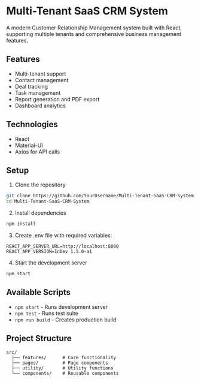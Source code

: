 # Multi-Tenant SaaS CRM System

A modern Customer Relationship Management system built with React, supporting multiple tenants and comprehensive business management features.

## Features
- Multi-tenant support
- Contact management
- Deal tracking
- Task management
- Report generation and PDF export
- Dashboard analytics

## Technologies
- React
- Material-UI
- Axios for API calls

## Setup
1. Clone the repository
```bash
git clone https://github.com/YourUsername/Multi-Tenant-SaaS-CRM-System.git
cd Multi-Tenant-SaaS-CRM-System
```

2. Install dependencies
```bash
npm install
```

3. Create .env file with required variables:
```env
REACT_APP_SERVER_URL=http://localhost:8080
REACT_APP_VERSION=InDev 1.5.0-a1
```

4. Start the development server
```bash
npm start
```

## Available Scripts
- `npm start` - Runs development server
- `npm test` - Runs test suite
- `npm run build` - Creates production build

## Project Structure
```
src/
  ├── features/      # Core functionality
  ├── pages/         # Page components
  ├── utility/       # Utility functions
  └── components/    # Reusable components
```
